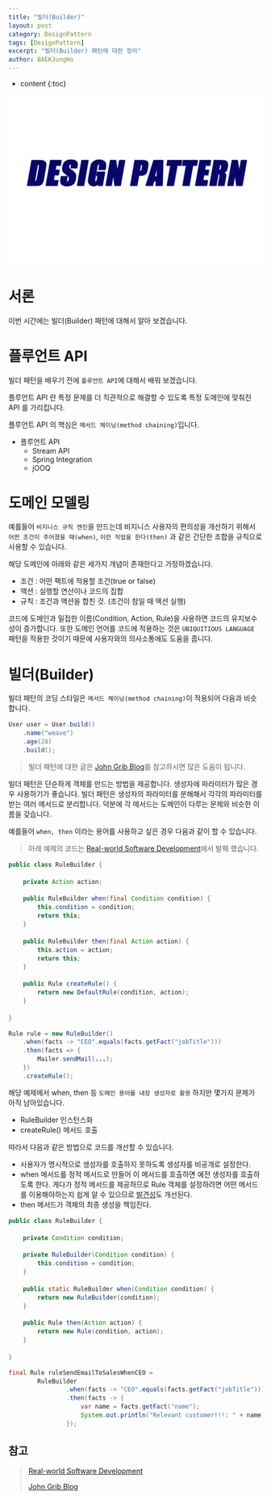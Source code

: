 ```yaml
---
title: "빌더(Builder)"
layout: post
category: DesignPattern
tags: [DesignPattern]
excerpt: "빌더(Builder) 패턴에 대한 정리"
author: BAEKJungHo
---
```


* content
{:toc}

![logo](/images/posts/logo/DesignPattern.jpg)

# 서론

이번 시간에는 빌더(Builder) 패턴에 대해서 알아 보겠습니다.

# 플루언트 API

빌더 패턴을 배우기 전에 `플루언트 API`에 대해서 배워 보겠습니다.

플루언트 API 란 특정 문제를 더 직관적으로 해결할 수 있도록 특정 도메인에 맞춰진 API 를 가리킵니다.

플루언트 API 의 핵심은 `메서드 체이닝(method chaining)`입니다. 

- 플루언트 API
    - Stream API
    - Spring Integration
    - jOOQ

# 도메인 모델링

예를들어 `비지니스 규칙 엔진`을 만드는데 비지니스 사용자의 편의성을 개선하기 위해서 `어떤 조건이 주어졌을 때(when)`, `이런 작업을 한다(then)` 과 같은 간단한 조합을 규칙으로 사용할 수 있습니다.

해당 도메인에 아래와 같은 세가지 개념이 존재한다고 가정하겠습니다.

- 조건 : 어떤 팩트에 적용할 조건(true or false)
- 액션 : 실행할 연산이나 코드의 집합
- 규칙 : 조건과 액션을 합친 것. (조건이 참일 때 액션 실행)

코드에 도메인과 밀접한 이름(Condition, Action, Rule)을 사용하면 코드의 유지보수성이 증가합니다. 또한 도메인 언어를 코드에 적용하는 것은 `UBIQUITIOUS LANGUAGE` 패턴을 적용한 것이기 때문에 사용자와의 의사소통에도 도움을 줍니다.

# 빌더(Builder)

빌더 패턴의 코딩 스타일은 `메서드 체이닝(method chaining)`이 적용되어 다음과 비슷합니다.

```java
User user = User.build()
    .name("weave")
    .age(28)
    .build();
```

> 빌더 패턴에 대한 글은 [John Grib Blog](https://johngrib.github.io/wiki/builder-pattern/#%EC%9E%A5%EC%A0%90-2)를 참고하시면 많은 도움이 됩니다.

빌더 패턴은 단순하게 객체를 만드는 방법을 제공합니다. 생성자에 파라미터가 많은 경우 사용하기가 좋습니다. 빌더 패턴은 생성자의 파라미터를 분해해서 각각의 파라미터를 받는
여러 메서드로 분리합니다. 덕분에 각 메서드는 도메인이 다루는 문제와 비슷한 이름을 갖습니다.

예를들어 `when, then` 이라는 용어를 사용하고 싶은 경우 다음과 같이 할 수 있습니다.

> 아래 예제의 코드는 [Real-world Software Development](#)에서 발췌 했습니다.

```java
public class RuleBuilder {

    private Action action;

    public RuleBuilder when(final Condition condition) {
        this.condition = condition;
        return this;
    }

    public RuleBuilder then(final Action action) {
        this.action = action;
        return this;
    }

    public Rule createRule() {
        return new DefaultRule(condition, action);
    }

}
```

```java
Rule rule = new RuleBuilder()
    .when(facts -> "CEO".equals(facts.getFact("jobTitle")))
    .then(facts => {
        Mailer.sendMail(...);
    })
    .createRule();
```

해당 예제에서 when, then 등 `도메인 용어를 내장 생성자로 활용` 하지만 몇가지 문제가 아직 남아있습니다.

- RuleBuilder 인스턴스화
- createRule() 메서드 호출

따라서 다음과 같은 방법으로 코드를 개선할 수 있습니다.

- 사용자가 명시적으로 생성자를 호출하지 못하도록 생성자를 비공개로 설정한다.
- when 메서드를 정적 메서드로 만들어 이 메서드를 호출하면 예전 생성자를 호출하도록 한다. 게다가 정적 메서드를 제공하므로 Rule 객체를 설정하려면 어떤
메서드를 이용해야하는지 쉽게 알 수 있으므로 [발견성](https://baekjungho.github.io/designpattern-ubiquitiouslanguage/)도 개선된다.
- then 메서드가 객체의 최종 생성을 책임진다. 

```java
public class RuleBuilder {

    private Condition condition;

    private RuleBuilder(Condition condition) {
        this.condition = condition;
    }

    public static RuleBuilder when(Condition condition) {
        return new RuleBuilder(condition);
    }

    public Rule then(Action action) {
        return new Rule(condition, action);
    }

}
```

```java
final Rule ruleSendEmailToSalesWhenCEO =
        RuleBuilder
                .when(facts -> "CEO".equals(facts.getFact("jobTitle")))
                .then(facts -> {
                    var name = facts.getFact("name");
                    System.out.println("Relevant customer!!!: " + name);
                });
```

## 참고

> [Real-world Software Development](#)
>
> [John Grib Blog](https://johngrib.github.io/wiki/builder-pattern/)